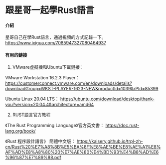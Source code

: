 # 跟星哥一起學Rust語言

#### 介紹
星哥自己在學Rust語言，通過視頻的方式記錄一下。
https://www.ixigua.com/7085947327080464937

#### 有用的鏈接
1. VMware虛擬機和Ubuntu下載鏈接：

VMware Workstation 16.2.3 Player：
https://customerconnect.vmware.com/en/downloads/details?downloadGroup=WKST-PLAYER-1623-NEW&productId=1039&rPId=85399

Ubuntu Linux 20.04 LTS：
https://ubuntu.com/download/desktop/thank-you?version=20.04.4&architecture=amd64

2. RUST語言官方教程

《The Rust Programming Language》官方英文書：
https://doc.rust-lang.org/book/

《Rust 程序設計語言》 簡體中文版：
https://kaisery.github.io/trpl-zh-cn/Rust%20%E7%A8%8B%E5%BA%8F%E8%AE%BE%E8%AE%A1%E8%AF%AD%E8%A8%80%20%E7%AE%80%E4%BD%93%E4%B8%AD%E6%96%87%E7%89%88.pdf



